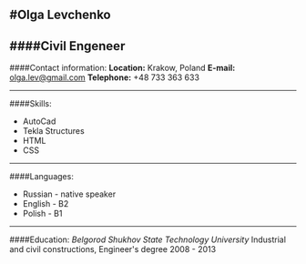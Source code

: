 #Olga Levchenko
---
####Civil Engeneer
---
####Contact information:
**Location:** Krakow, Poland
**E-mail:** olga.lev@gmail.com
**Telephone:** +48 733 363 633

---
####Skills:
- AutoCad
- Tekla Structures
- HTML
- CSS

---
####Languages:
- Russian - native speaker
- English - B2
- Polish - B1

---
####Education:
_Belgorod Shukhov State Technology University_
Industrial and civil constructions, Engineer's degree 
2008 - 2013


